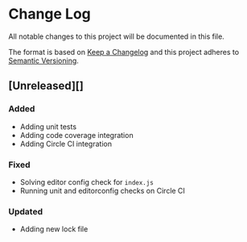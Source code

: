 # Change Log
All notable changes to this project will be documented in this file.

The format is based on [Keep a Changelog](http://keepachangelog.com/)
and this project adheres to [Semantic Versioning](http://semver.org/).

## [Unreleased][]

### Added
- Adding unit tests
- Adding code coverage integration
- Adding Circle CI integration

### Fixed
- Solving editor config check for `index.js`
- Running unit and editorconfig checks on Circle CI

### Updated
- Adding new lock file
